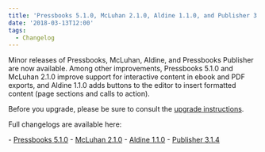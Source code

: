 ```yaml
---
title: 'Pressbooks 5.1.0, McLuhan 2.1.0, Aldine 1.1.0, and Publisher 3.1.4'
date: '2018-03-13T12:00'
tags:
  - Changelog
---
```


Minor releases of Pressbooks, McLuhan, Aldine, and Pressbooks Publisher are now available.
Among other improvements, Pressbooks 5.1.0 and McLuhan 2.1.0 improve support for
interactive content in ebook and PDF exports, and Aldine 1.1.0 adds buttons to the editor
to insert formatted content (page sections and calls to action).

Before you upgrade, please be sure to consult the
[upgrade instructions](https://docs.pressbooks.org/upgrading/#upgrading-to-pressbooks-5-x).

Full changelogs are available here:

\- [Pressbooks 5.1.0](https://docs.pressbooks.org/changelog/pressbooks/#5-1-0) -
[McLuhan 2.1.0](https://docs.pressbooks.org/changelog/pressbooks-book/#2-1-0) -
[Aldine 1.1.0](https://docs.pressbooks.org/changelog/pressbooks-aldine/#1-1-0) -
[Publisher 3.1.4](https://docs.pressbooks.org/changelog/pressbooks-publisher/#3-1-4)
